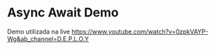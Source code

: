 # Async Await Demo

Demo utilizada na live https://www.youtube.com/watch?v=0zpkVAYP-Wg&ab_channel=D.E.P.L.O.Y

